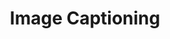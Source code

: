 ---
title: Image Captioning
type: templates
category: Computer Vision
order: 105
meta_title: 
meta_description:
---